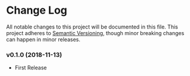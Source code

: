 # Change Log

All notable changes to this project will be documented in this file. This project adheres to
[Semantic Versioning](https://semver.org/), though minor breaking changes can happen in minor
releases.

### v0.1.0 (2018-11-13)

* First Release
